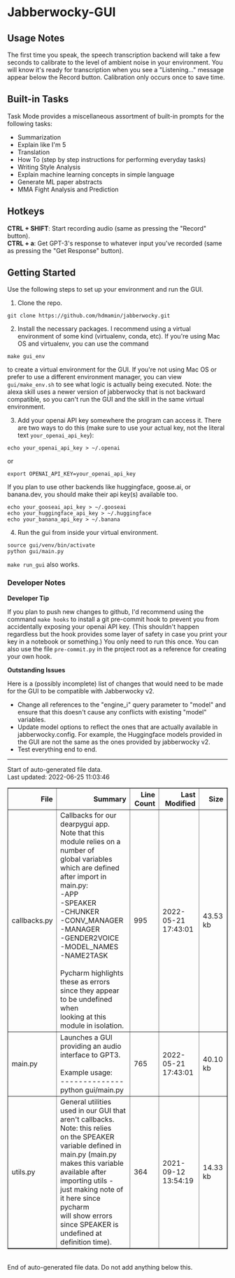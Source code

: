 # Jabberwocky-GUI

## Usage Notes

The first time you speak, the speech transcription backend will take a few seconds to calibrate to the level of ambient noise in your environment. You will know it's ready for transcription when you see a "Listening..." message appear below the Record button. Calibration only occurs once to save time.

## Built-in Tasks

Task Mode provides a miscellaneous assortment of built-in prompts for the following tasks:

- Summarization
- Explain like I'm 5
- Translation
- How To (step by step instructions for performing everyday tasks)
- Writing Style Analysis
- Explain machine learning concepts in simple language
- Generate ML paper abstracts
- MMA Fight Analysis and Prediction

## Hotkeys

**CTRL + SHIFT**: Start recording audio (same as pressing the "Record" button).  
**CTRL + a**: Get GPT-3's response to whatever input you've recorded (same as pressing the "Get Response" button).

## Getting Started

Use the following steps to set up your environment and run the GUI.

1. Clone the repo.

```
git clone https://github.com/hdmamin/jabberwocky.git
```

2. Install the necessary packages. I recommend using a virtual environment of some kind (virtualenv, conda, etc). If you're using Mac OS and virtualenv, you can use the command

```
make gui_env
```

to create a virtual environment for the GUI. If you're not using Mac OS or prefer to use a different environment manager, you can view `gui/make_env.sh` to see what logic is actually being executed. Note: the alexa skill uses a newer version of jabberwocky that is not backward compatible, so you can't run the GUI and the skill in the same virtual environment.


3. Add your openai API key somewhere the program can access it. There are two ways to do this (make sure to use your actual key, not the literal text `your_openai_api_key`):

```
echo your_openai_api_key > ~/.openai
```

or

```
export OPENAI_API_KEY=your_openai_api_key
```

If you plan to use other backends like huggingface, goose.ai, or banana.dev, you should make their api key(s) available too.

```
echo your_gooseai_api_key > ~/.gooseai
echo your_huggingface_api_key > ~/.huggingface
echo your_banana_api_key > ~/.banana
```

4. Run the gui from inside your virtual environment.

```
source gui/venv/bin/activate
python gui/main.py
```

`make run_gui` also works.

### Developer Notes

**Developer Tip** 

If you plan to push new changes to github, I'd recommend using the command `make hooks` to install a git pre-commit hook to prevent you from accidentally exposing your openai API key. (This shouldn't happen regardless but the hook provides some layer of safety in case you print your key in a notebook or something.) You only need to run this once. You can also use the file `pre-commit.py` in the project root as a reference for creating your own hook.

**Outstanding Issues**

Here is a (possibly incomplete) list of changes that would need to be made for the GUI to be compatible with Jabberwocky v2.

- Change all references to the "engine_i" query parameter to "model" and ensure that this doesn't cause any conflicts with existing "model" variables.
- Update model options to reflect the ones that are actually available in jabberwocky.config. For example, the Huggingface models provided in the GUI are not the same as the ones provided by jabberwocky v2.
- Test everything end to end.

---
Start of auto-generated file data.<br/>Last updated: 2022-06-25 11:03:46

<table border="1" class="dataframe">
  <thead>
    <tr style="text-align: right;">
      <th>File</th>
      <th>Summary</th>
      <th>Line Count</th>
      <th>Last Modified</th>
      <th>Size</th>
    </tr>
  </thead>
  <tbody>
    <tr>
      <td>callbacks.py</td>
      <td>Callbacks for our dearpygui app. Note that this module relies on a number of<br/>global variables which are defined after import in main.py:<br/>-APP<br/>-SPEAKER<br/>-CHUNKER<br/>-CONV_MANAGER<br/>-MANAGER<br/>-GENDER2VOICE<br/>-MODEL_NAMES<br/>-NAME2TASK<br/><br/>Pycharm highlights these as errors since they appear to be undefined when<br/>looking at this module in isolation.</td>
      <td>995</td>
      <td>2022-05-21 17:43:01</td>
      <td>43.53 kb</td>
    </tr>
    <tr>
      <td>main.py</td>
      <td>Launches a GUI providing an audio interface to GPT3.<br/><br/>Example usage:<br/>--------------<br/>python gui/main.py</td>
      <td>765</td>
      <td>2022-05-21 17:43:01</td>
      <td>40.10 kb</td>
    </tr>
    <tr>
      <td>utils.py</td>
      <td>General utilities used in our GUI that aren't callbacks. Note: this relies<br/>on the SPEAKER variable defined in main.py (main.py makes this variable<br/>available after importing utils - just making note of it here since pycharm<br/>will show errors since SPEAKER is undefined at definition time).</td>
      <td>364</td>
      <td>2021-09-12 13:54:19</td>
      <td>14.33 kb</td>
    </tr>
  </tbody>
</table>
<br/>End of auto-generated file data. Do not add anything below this.
